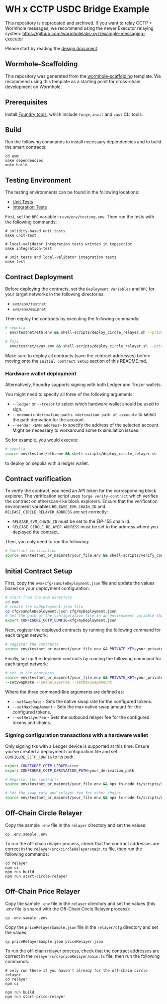 # WH x CCTP USDC Bridge Example

This repository is deprecated and archived. If you want to relay CCTP + Wormhole messages, we recommend using the newer Executor relaying system: https://github.com/wormholelabs-xyz/example-messaging-executor

Please start by reading the [design document](https://github.com/wormhole-foundation/example-circle-relayer/blob/main/DESIGN.md).

## Wormhole-Scaffolding

This repository was generated from the [wormhole-scaffolding](https://github.com/wormhole-foundation/wormhole-scaffolding) template. We recommend using this template as a starting point for cross-chain development on Wormhole.

## Prerequisites

Install [Foundry tools](https://book.getfoundry.sh/getting-started/installation), which include `forge`, `anvil` and `cast` CLI tools.

## Build

Run the following commands to install necessary dependencies and to build the smart contracts:

```shell
cd evm
make dependencies
make build
```

## Testing Environment

The testing environments can be found in the following locations:

- [Unit Tests](https://github.com/wormhole-foundation/example-circle-relayer/blob/main/evm/forge-test/CircleRelayer.t.sol)
- [Integration Tests](https://github.com/wormhole-foundation/example-circle-relayer/tree/main/evm/ts-test)

First, set the `RPC` variable in `evm/env/testing.env`. Then run the tests with the following commands:

```shell
# solidity-based unit tests
make unit-test

# local-validator integration tests written in typescript
make integration-test

# unit tests and local-validator integration tests
make test
```

## Contract Deployment

Before deploying the contracts, set the `Deployment Variables` and `RPC` for your target networks in the following directories:

- `evm/env/testnet`
- `evm/env/mainnet`

Then deploy the contracts by executing the following commands:

```bash
# sepolia
. env/testnet/eth.env && shell-scripts/deploy_circle_relayer.sh --private-key put_your_private_key_here

# fuji
. env/testnet/avax.env && shell-scripts/deploy_circle_relayer.sh --private-key put_your_private_key_here
```

Make sure to deploy all contracts (save the contract addresses) before moving onto the `Initial Contract Setup` section of this README.md.

### Hardware wallet deployment

Alternatively, Foundry supports signing with both Ledger and Trezor wallets.

You might need to specify all three of the following arguments:
- `--ledger` or `--trezor` to select which hardware wallet should be used to sign.
- `--mnemonic-derivation-paths <derivation path of account>` to select the path derivation for the account.
- `--sender <EVM address>` to specify the address of the selected account. Might be necessary to workaround some tx simulation issues.

So for example, you would execute:

```bash
# sepolia
source env/testnet/eth.env && shell-scripts/deploy_circle_relayer.sh --ledger --mnemonic-derivation-paths your_derivation_path --sender your_address_for_given_path
```

to deploy on sepolia with a ledger wallet.

## Contract verification

To verify the contract, you need an API token for the corresponding block explorer. The verification script uses `forge verify-contract` which verifies the contract on etherscan-like block explorers.
Ensure that the verification environment variables `RELEASE_EVM_CHAIN_ID` and `RELEASE_CIRCLE_RELAYER_ADDRESS` are set correctly:
- `RELEASE_EVM_CHAIN_ID` must be set to the EIP-155 chain id.
- `RELEASE_CIRCLE_RELAYER_ADDRESS` must be set to the address where you deployed the contract.

Then, you only need to run the following:

```bash
# Contract verification
source env/testnet_or_mainnet/your_file.env && shell-scripts/verify_contracts.sh your_api_token
```

## Initial Contract Setup

First, copy the `evm/cfg/sampleDeployment.json` file and update the values based on your deployment configuration:

```bash
# start from the evm directory
cd evm
# create the myDeployment.json file
cp cfg/sampleDeployment.json cfg/myDeployment.json
# Set the path of the configuration file in an environment variable that's read by all scripts
export CONFIGURE_CCTP_CONFIG=cfg/myDeployment.json
```

Next, register the deployed contracts by running the following command for each target network:

```bash
# register the contracts
source env/testnet_or_mainnet/your_file.env && PRIVATE_KEY=your_private_key yarn register-contracts
```

Finally, set up the deployed contracts by running the following command for each target network:

```bash
# set up the contracts
source env/testnet_or_mainnet/your_file.env && PRIVATE_KEY=your_private_key yarn configure-contract \
--setSwapRate --setRelayerFee --setMaxSwapAmount
```

Where the three command-line arguments are defined as:

- `--setSwapRate` - Sets the native swap rate for the configured tokens.
- `--setMaxSwapAmount` - Sets the max native swap amount for the configured tokens.
- `--setRelayerFee` - Sets the outbound relayer fee for the configured tokens and chains.

### Signing configuration transactions with a hardware wallet

Only signing txs with a Ledger device is supported at this time.
Ensure you've created a deployment configuration file and set `CONFIGURE_CCTP_CONFIG` to its path.

```bash
export CONFIGURE_CCTP_LEDGER=true
export CONFIGURE_CCTP_DERIVATION_PATH=your_derivation_path

# Register the contracts
source env/testnet_or_mainnet/your_file.env && npx ts-node ts/scripts/registerContracts.ts

# Set the swap rate and relayer fee for other chains
source env/testnet_or_mainnet/your_file.env && npx ts-node ts/scripts/configureContract.ts --setSwapRate --setRelayerFee --setMaxSwapAmount
```


## Off-Chain Circle Relayer

Copy the sample `.env` file in the `relayer` directory and set the values:

```shell
cp .env.sample .env
```

To run the off-chain relayer process, check that the contract addresses are correct in the `relayer/src/circleRelayer/main.ts` file, then run the following commands:

```shell
cd relayer
npm ci
npm run build
npm run start-circle-relayer
```

## Off-Chain Price Relayer

Copy the sample `.env` file in the `relayer` directory and set the values (this .env file is shared with the Off-Chain Circle Relayer process):

```shell
cp .env.sample .env
```

Copy the `priceRelayerSample.json` file in the `relayer/cfg` directory and set the values:

```shell
cp priceRelayerSample.json priceRelayer.json
```

To run the off-chain relayer process, check that the contract addresses are correct in the `relayer/src/priceRelayer/main.ts` file, then run the following commands:

```shell
# only run these if you haven't already for the off-chain circle relayer
cd relayer
npm ci

npm run build
npm run start-price-relayer
```
